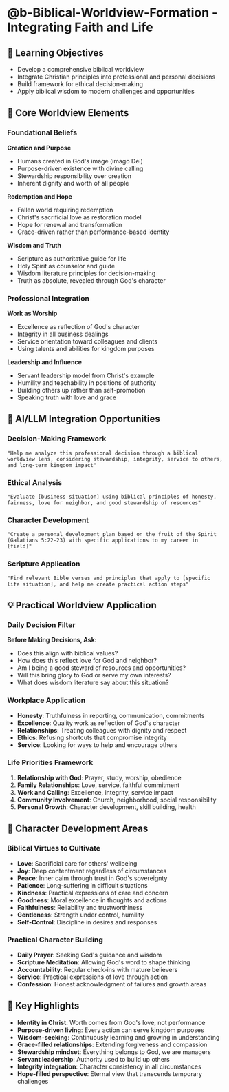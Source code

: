 # @b-Biblical-Worldview-Formation - Integrating Faith and Life

## 🎯 Learning Objectives
- Develop a comprehensive biblical worldview
- Integrate Christian principles into professional and personal decisions
- Build framework for ethical decision-making
- Apply biblical wisdom to modern challenges and opportunities

## 🔧 Core Worldview Elements

### Foundational Beliefs
**Creation and Purpose**
- Humans created in God's image (imago Dei)
- Purpose-driven existence with divine calling
- Stewardship responsibility over creation
- Inherent dignity and worth of all people

**Redemption and Hope**
- Fallen world requiring redemption
- Christ's sacrificial love as restoration model
- Hope for renewal and transformation
- Grace-driven rather than performance-based identity

**Wisdom and Truth**
- Scripture as authoritative guide for life
- Holy Spirit as counselor and guide
- Wisdom literature principles for decision-making
- Truth as absolute, revealed through God's character

### Professional Integration
**Work as Worship**
- Excellence as reflection of God's character
- Integrity in all business dealings
- Service orientation toward colleagues and clients
- Using talents and abilities for kingdom purposes

**Leadership and Influence**
- Servant leadership model from Christ's example
- Humility and teachability in positions of authority
- Building others up rather than self-promotion
- Speaking truth with love and grace

## 🚀 AI/LLM Integration Opportunities

### Decision-Making Framework
```
"Help me analyze this professional decision through a biblical worldview lens, considering stewardship, integrity, service to others, and long-term kingdom impact"
```

### Ethical Analysis
```
"Evaluate [business situation] using biblical principles of honesty, fairness, love for neighbor, and good stewardship of resources"
```

### Character Development
```
"Create a personal development plan based on the fruit of the Spirit (Galatians 5:22-23) with specific applications to my career in [field]"
```

### Scripture Application
```
"Find relevant Bible verses and principles that apply to [specific life situation], and help me create practical action steps"
```

## 💡 Practical Worldview Application

### Daily Decision Filter
**Before Making Decisions, Ask:**
- Does this align with biblical values?
- How does this reflect love for God and neighbor?
- Am I being a good steward of resources and opportunities?
- Will this bring glory to God or serve my own interests?
- What does wisdom literature say about this situation?

### Workplace Application
- **Honesty**: Truthfulness in reporting, communication, commitments
- **Excellence**: Quality work as reflection of God's character
- **Relationships**: Treating colleagues with dignity and respect
- **Ethics**: Refusing shortcuts that compromise integrity
- **Service**: Looking for ways to help and encourage others

### Life Priorities Framework
1. **Relationship with God**: Prayer, study, worship, obedience
2. **Family Relationships**: Love, service, faithful commitment
3. **Work and Calling**: Excellence, integrity, service impact
4. **Community Involvement**: Church, neighborhood, social responsibility
5. **Personal Growth**: Character development, skill building, health

## 🧭 Character Development Areas

### Biblical Virtues to Cultivate
- **Love**: Sacrificial care for others' wellbeing
- **Joy**: Deep contentment regardless of circumstances
- **Peace**: Inner calm through trust in God's sovereignty
- **Patience**: Long-suffering in difficult situations
- **Kindness**: Practical expressions of care and concern
- **Goodness**: Moral excellence in thoughts and actions
- **Faithfulness**: Reliability and trustworthiness
- **Gentleness**: Strength under control, humility
- **Self-Control**: Discipline in desires and responses

### Practical Character Building
- **Daily Prayer**: Seeking God's guidance and wisdom
- **Scripture Meditation**: Allowing God's word to shape thinking
- **Accountability**: Regular check-ins with mature believers
- **Service**: Practical expressions of love through action
- **Confession**: Honest acknowledgment of failures and growth areas

## 🎯 Key Highlights

- **Identity in Christ**: Worth comes from God's love, not performance
- **Purpose-driven living**: Every action can serve kingdom purposes
- **Wisdom-seeking**: Continuously learning and growing in understanding
- **Grace-filled relationships**: Extending forgiveness and compassion
- **Stewardship mindset**: Everything belongs to God, we are managers
- **Servant leadership**: Authority used to build up others
- **Integrity integration**: Character consistency in all circumstances
- **Hope-filled perspective**: Eternal view that transcends temporary challenges